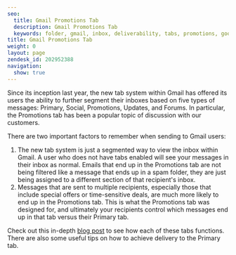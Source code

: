 ```yaml
---
seo:
  title: Gmail Promotions Tab
  description: Gmail Promotions Tab
  keywords: folder, gmail, inbox, deliverability, tabs, promotions, google
title: Gmail Promotions Tab
weight: 0
layout: page
zendesk_id: 202952388
navigation:
  show: true
---
```


Since its inception last year, the new tab system within Gmail has offered its users the ability to further segment their inboxes based on five types of messages: Primary, Social, Promotions, Updates, and Forums. In particular, the Promotions tab has been a popular topic of discussion with our customers.

There are two important factors to remember when sending to Gmail users:

1. The new tab system is just a segmented way to view the inbox within Gmail. A user who does not have tabs enabled will see your messages in their inbox as normal. Emails that end up in the Promotions tab are not being filtered like a message that ends up in a spam folder, they are just being assigned to a different section of that recipient's inbox.
2. Messages that are sent to multiple recipients, especially those that include special offers or time-sensitive deals, are much more likely to end up in the Promotions tab. This is what the Promotions tab was designed for, and ultimately your recipients control which messages end up in that tab versus their Primary tab.

Check out this in-depth [blog post](http://sendgrid.com/blog/the-new-gmail-tab-layout-oh-yeah-or-uh-oh/) to see how each of these tabs functions. There are also some useful tips on how to achieve delivery to the Primary tab.

